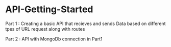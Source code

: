 # API-Getting-Started

Part 1 : Creating a basic API that recieves and sends Data based on 
         different tpes of URL request along with routes

Part 2 : API with MongoDb connection in Part1
